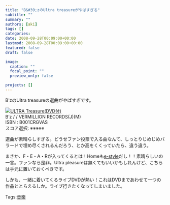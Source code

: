 ```yaml
---
title: "B&#39;zのUltra treasureがやばすぎる"
subtitle: ""
summary: ""
authors: [aki]
tags: []
categories: 
date: 2008-09-28T00:09:00+00:00
lastmod: 2008-09-28T00:09:00+00:00
featured: false
draft: false

image:
  caption: ""
  focal_point: ""
  preview_only: false

projects: []
---
```

B&#39;zのUltra treasureの選曲がやばすぎです。  
  
 ![](https://ecx.images-amazon.com/images/I/41AH1c60CpL._SL160_.jpg)[ULTRA Treasure(DVD付)](http://item.excite.co.jp/detail/ASIN_B001CRGVAS)  
B’z / / VERMILLION RECORDS(J)(M)  
ISBN : B001CRGVAS  
スコア選択: ※※※※※  
  
選曲が素晴らしすぎる。どうせファン投票で入る曲なんて、しっとりじめじめバラードで埋め尽くされるんだろう、とか高をくくっていたら、違う違う。  
  
まさか、F・E・A・Rが入ってくるとは！Homeも[e-style](http://www5.atwiki.jp/bz-words/pages/193.html)だし！！素晴らしいの一言。ファンなら是非。Ultra pleasureは無くてもいいかもしれんけど、こちらは手元に置いておくべきです。  
  
しかも、一緒に着いてくるライブDVDが熱い！これはDVDまであわせて一つの作品ととらえるしか。ライブ行きたくなってしまいました。

Tags:[音楽](http://mrk0369.exblog.jp/tags/%E9%9F%B3%E6%A5%BD/) 

